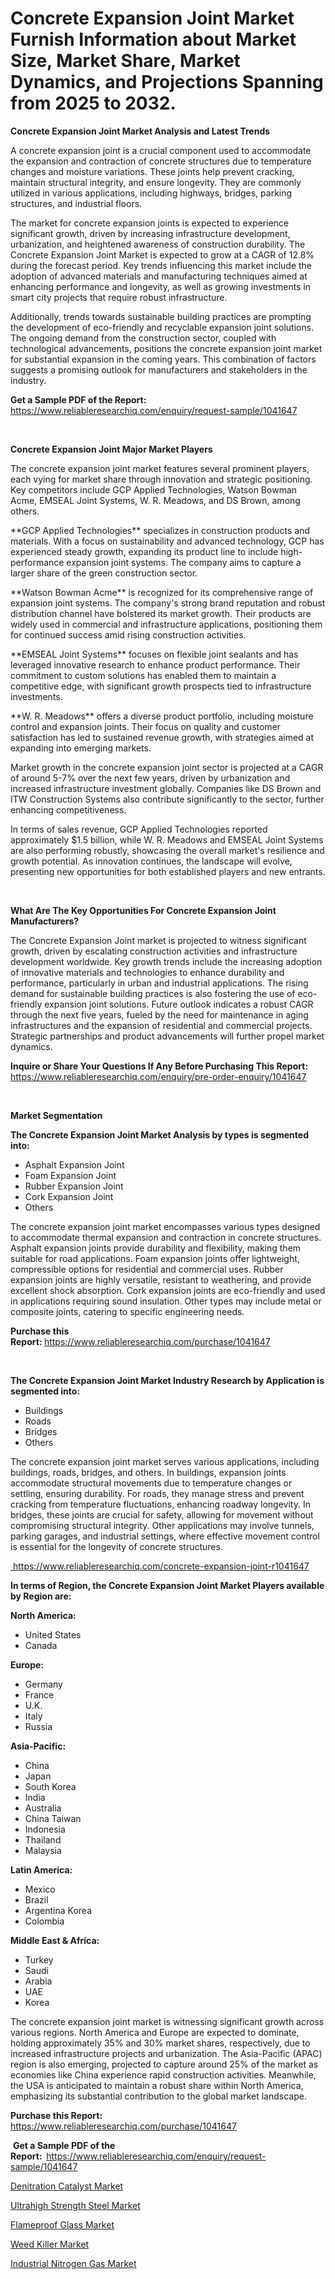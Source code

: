 <p><h1>Concrete Expansion Joint Market Furnish Information about Market Size, Market Share, Market Dynamics, and Projections Spanning from 2025 to 2032.</h1></p><p><strong>Concrete Expansion Joint Market Analysis and Latest Trends</strong></p>
<p><p>A concrete expansion joint is a crucial component used to accommodate the expansion and contraction of concrete structures due to temperature changes and moisture variations. These joints help prevent cracking, maintain structural integrity, and ensure longevity. They are commonly utilized in various applications, including highways, bridges, parking structures, and industrial floors.</p><p>The market for concrete expansion joints is expected to experience significant growth, driven by increasing infrastructure development, urbanization, and heightened awareness of construction durability. The Concrete Expansion Joint Market is expected to grow at a CAGR of 12.8% during the forecast period. Key trends influencing this market include the adoption of advanced materials and manufacturing techniques aimed at enhancing performance and longevity, as well as growing investments in smart city projects that require robust infrastructure.</p><p>Additionally, trends towards sustainable building practices are prompting the development of eco-friendly and recyclable expansion joint solutions. The ongoing demand from the construction sector, coupled with technological advancements, positions the concrete expansion joint market for substantial expansion in the coming years. This combination of factors suggests a promising outlook for manufacturers and stakeholders in the industry.</p></p>
<p><strong>Get a Sample PDF of the Report:&nbsp;</strong> <a href="https://www.reliableresearchiq.com/enquiry/request-sample/1041647?utm_campaign=1870&utm_medium=2&utm_source=Github&utm_content=ia&utm_term=31032025&utm_id=concrete-expansion-joint">https://www.reliableresearchiq.com/enquiry/request-sample/1041647</a></p>
<p>&nbsp;</p>
<p><strong>Concrete Expansion Joint Major Market Players</strong></p>
<p><p>The concrete expansion joint market features several prominent players, each vying for market share through innovation and strategic positioning. Key competitors include GCP Applied Technologies, Watson Bowman Acme, EMSEAL Joint Systems, W. R. Meadows, and DS Brown, among others.</p><p>**GCP Applied Technologies** specializes in construction products and materials. With a focus on sustainability and advanced technology, GCP has experienced steady growth, expanding its product line to include high-performance expansion joint systems. The company aims to capture a larger share of the green construction sector.</p><p>**Watson Bowman Acme** is recognized for its comprehensive range of expansion joint systems. The company's strong brand reputation and robust distribution channel have bolstered its market growth. Their products are widely used in commercial and infrastructure applications, positioning them for continued success amid rising construction activities.</p><p>**EMSEAL Joint Systems** focuses on flexible joint sealants and has leveraged innovative research to enhance product performance. Their commitment to custom solutions has enabled them to maintain a competitive edge, with significant growth prospects tied to infrastructure investments.</p><p>**W. R. Meadows** offers a diverse product portfolio, including moisture control and expansion joints. Their focus on quality and customer satisfaction has led to sustained revenue growth, with strategies aimed at expanding into emerging markets.</p><p>Market growth in the concrete expansion joint sector is projected at a CAGR of around 5-7% over the next few years, driven by urbanization and increased infrastructure investment globally. Companies like DS Brown and ITW Construction Systems also contribute significantly to the sector, further enhancing competitiveness.</p><p>In terms of sales revenue, GCP Applied Technologies reported approximately $1.5 billion, while W. R. Meadows and EMSEAL Joint Systems are also performing robustly, showcasing the overall market's resilience and growth potential. As innovation continues, the landscape will evolve, presenting new opportunities for both established players and new entrants.</p></p>
<p>&nbsp;</p>
<p><strong>What Are The Key Opportunities For Concrete Expansion Joint Manufacturers?</strong></p>
<p><p>The Concrete Expansion Joint market is projected to witness significant growth, driven by escalating construction activities and infrastructure development worldwide. Key growth trends include the increasing adoption of innovative materials and technologies to enhance durability and performance, particularly in urban and industrial applications. The rising demand for sustainable building practices is also fostering the use of eco-friendly expansion joint solutions. Future outlook indicates a robust CAGR through the next five years, fueled by the need for maintenance in aging infrastructures and the expansion of residential and commercial projects. Strategic partnerships and product advancements will further propel market dynamics.</p></p>
<p><strong>Inquire or Share Your Questions If Any Before Purchasing This Report:</strong> <a href="https://www.reliableresearchiq.com/enquiry/pre-order-enquiry/1041647?utm_campaign=1870&utm_medium=2&utm_source=Github&utm_content=ia&utm_term=31032025&utm_id=concrete-expansion-joint">https://www.reliableresearchiq.com/enquiry/pre-order-enquiry/1041647</a></p>
<p>&nbsp;</p>
<p><strong>Market Segmentation</strong></p>
<p><strong>The Concrete Expansion Joint Market Analysis by types is segmented into:</strong></p>
<p><ul><li>Asphalt Expansion Joint</li><li>Foam Expansion Joint</li><li>Rubber Expansion Joint</li><li>Cork Expansion Joint</li><li>Others</li></ul></p>
<p><p>The concrete expansion joint market encompasses various types designed to accommodate thermal expansion and contraction in concrete structures. Asphalt expansion joints provide durability and flexibility, making them suitable for road applications. Foam expansion joints offer lightweight, compressible options for residential and commercial uses. Rubber expansion joints are highly versatile, resistant to weathering, and provide excellent shock absorption. Cork expansion joints are eco-friendly and used in applications requiring sound insulation. Other types may include metal or composite joints, catering to specific engineering needs.</p></p>
<p><strong>Purchase this Report:&nbsp;</strong><a href="https://www.reliableresearchiq.com/purchase/1041647?utm_campaign=1870&utm_medium=2&utm_source=Github&utm_content=ia&utm_term=31032025&utm_id=concrete-expansion-joint">https://www.reliableresearchiq.com/purchase/1041647</a></p>
<p>&nbsp;</p>
<p><strong>The Concrete Expansion Joint Market Industry Research by Application is segmented into:</strong></p>
<p><ul><li>Buildings</li><li>Roads</li><li>Bridges</li><li>Others</li></ul></p>
<p><p>The concrete expansion joint market serves various applications, including buildings, roads, bridges, and others. In buildings, expansion joints accommodate structural movements due to temperature changes or settling, ensuring durability. For roads, they manage stress and prevent cracking from temperature fluctuations, enhancing roadway longevity. In bridges, these joints are crucial for safety, allowing for movement without compromising structural integrity. Other applications may involve tunnels, parking garages, and industrial settings, where effective movement control is essential for the longevity of concrete structures.</p></p>
<p><a href="https://www.reliableresearchiq.com/concrete-expansion-joint-r1041647?utm_campaign=1870&utm_medium=2&utm_source=Github&utm_content=ia&utm_term=31032025&utm_id=concrete-expansion-joint">&nbsp;https://www.reliableresearchiq.com/concrete-expansion-joint-r1041647</a></p>
<p><strong>In terms of Region, the Concrete Expansion Joint Market Players available by Region are:</strong></p>
<p>
    <p> <strong> North America: </strong>
        <ul>
            <li>United States</li>
            <li>Canada</li>
        </ul>
        </p> 
    <p> <strong> Europe: </strong>
        <ul>
            <li>Germany</li>
            <li>France</li>
            <li>U.K.</li>
            <li>Italy</li>
            <li>Russia</li>
        </ul>
        </p> 
    <p> <strong> Asia-Pacific: </strong>
        <ul>
            <li>China</li>
            <li>Japan</li>
            <li>South Korea</li>
            <li>India</li>
            <li>Australia</li>
            <li>China Taiwan</li>
            <li>Indonesia</li>
            <li>Thailand</li>
            <li>Malaysia</li>
        </ul>
        </p> 
    <p> <strong> Latin America: </strong>
        <ul>
            <li>Mexico</li>
            <li>Brazil</li>
            <li>Argentina Korea</li>
            <li>Colombia</li>
        </ul>
        </p> 
    <p> <strong> Middle East & Africa: </strong>
        <ul>
            <li>Turkey</li>
            <li>Saudi</li>
            <li>Arabia</li>
            <li>UAE</li>
            <li>Korea</li>
        </ul>
    </p>
    </p>
<p><p>The concrete expansion joint market is witnessing significant growth across various regions. North America and Europe are expected to dominate, holding approximately 35% and 30% market shares, respectively, due to increased infrastructure projects and urbanization. The Asia-Pacific (APAC) region is also emerging, projected to capture around 25% of the market as economies like China experience rapid construction activities. Meanwhile, the USA is anticipated to maintain a robust share within North America, emphasizing its substantial contribution to the global market landscape.</p></p>
<p><strong>Purchase this Report: </strong><a href="https://www.reliableresearchiq.com/purchase/1041647?utm_campaign=1870&utm_medium=2&utm_source=Github&utm_content=ia&utm_term=31032025&utm_id=concrete-expansion-joint">https://www.reliableresearchiq.com/purchase/1041647</a></p>
<p>&nbsp;<strong>Get a Sample PDF of the Report:&nbsp;&nbsp;</strong><a href="https://www.reliableresearchiq.com/enquiry/request-sample/1041647?utm_campaign=1870&utm_medium=2&utm_source=Github&utm_content=ia&utm_term=31032025&utm_id=concrete-expansion-joint">https://www.reliableresearchiq.com/enquiry/request-sample/1041647</a></p>
<p><strong></strong></p>
<p><p><a href="https://github.com/nedzazollo74/Market-Research-Report-List-1/blob/main/denitration-catalyst-market.md?utm_campaign=1870&utm_medium=2&utm_source=Github&utm_content=ia&utm_term=31032025&utm_id=concrete-expansion-joint">Denitration Catalyst Market</a></p><p><a href="https://github.com/kleyderoomes/Market-Research-Report-List-1/blob/main/ultrahigh-strength-steel-market.md?utm_campaign=1870&utm_medium=2&utm_source=Github&utm_content=ia&utm_term=31032025&utm_id=concrete-expansion-joint">Ultrahigh Strength Steel Market</a></p><p><a href="https://github.com/cavushjla/Market-Research-Report-List-1/blob/main/flameproof-glass-market.md?utm_campaign=1870&utm_medium=2&utm_source=Github&utm_content=ia&utm_term=31032025&utm_id=concrete-expansion-joint">Flameproof Glass Market</a></p><p><a href="https://github.com/hoppeellia6b/Market-Research-Report-List-1/blob/main/weed-killer-market.md?utm_campaign=1870&utm_medium=2&utm_source=Github&utm_content=ia&utm_term=31032025&utm_id=concrete-expansion-joint">Weed Killer Market</a></p><p><a href="https://github.com/evraltandre36/Market-Research-Report-List-1/blob/main/industrial-nitrogen-gas-market.md?utm_campaign=1870&utm_medium=2&utm_source=Github&utm_content=ia&utm_term=31032025&utm_id=concrete-expansion-joint">Industrial Nitrogen Gas Market</a></p></p>